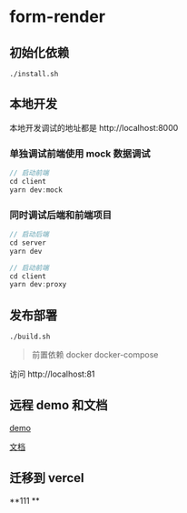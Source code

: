 # form-render

## 初始化依赖

`./install.sh`

## 本地开发

本地开发调试的地址都是 http://localhost:8000

### 单独调试前端使用 mock 数据调试

```js
// 启动前端
cd client
yarn dev:mock
```

### 同时调试后端和前端项目

```js
// 启动后端
cd server
yarn dev

// 启动前端
cd client
yarn dev:proxy
```

## 发布部署

`./build.sh`

> 前置依赖 docker docker-compose

访问 http://localhost:81

## 远程 demo 和文档

[demo](http://ycid-form-render.yenmysoft.com.cn/)

[文档](http://ycid-form-render-doc.yenmysoft.com.cn/)

## 迁移到 vercel

**111 **
